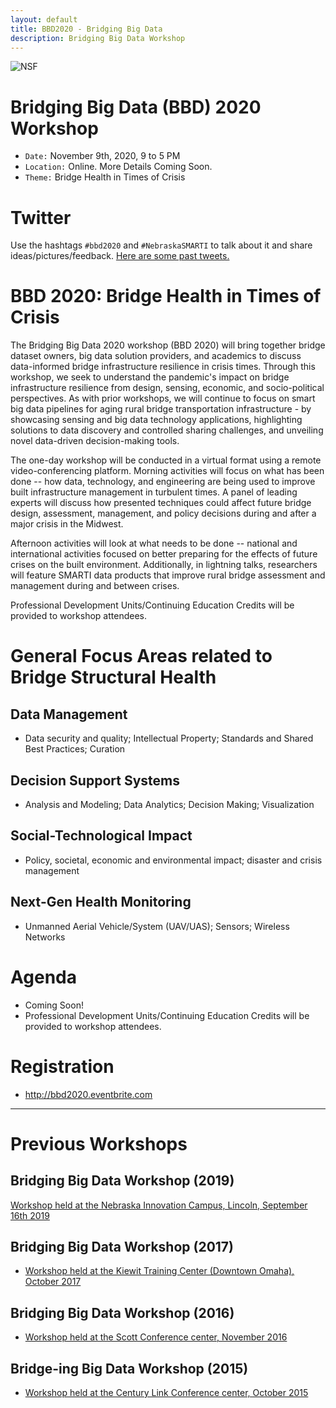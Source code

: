 ```yaml
---
layout: default
title: BBD2020 - Bridging Big Data
description: Bridging Big Data Workshop
---
```

![NSF](http://www.nsf.gov/images/logos/nsf1.gif)  

# Bridging Big Data (BBD) 2020 Workshop
* ```Date:``` November 9th, 2020, 9 to 5 PM
* ```Location:``` Online. More Details Coming Soon.
* ```Theme:``` Bridge Health in Times of Crisis

# Twitter
Use the hashtags ```#bbd2020``` and ```#NebraskaSMARTI``` to talk about it and share ideas/pictures/feedback.
[Here are some past tweets.](https://twitter.com/search?q=%23NebraskaSMARTI%20OR%20%23bbd2019%20OR%20%23bbdOmaha%20OR%20%23bbd2020)


# BBD 2020: Bridge Health in Times of Crisis
The Bridging Big Data 2020 workshop (BBD 2020) will bring together bridge dataset owners, big data solution providers, and academics to discuss data-informed bridge infrastructure resilience in crisis times. Through this workshop, we seek to understand the pandemic's impact on bridge infrastructure resilience from design, sensing, economic, and socio-political perspectives. As with prior workshops, we will continue to focus on smart big data pipelines for aging rural bridge transportation infrastructure - by showcasing sensing and big data technology applications, highlighting solutions to data discovery and controlled sharing challenges, and unveiling novel data-driven decision-making tools.

The one-day workshop will be conducted in a virtual format using a remote video-conferencing platform. Morning activities will focus on what has been done -- how data, technology, and engineering are being used to improve built infrastructure management in turbulent times. A panel of leading experts will discuss how presented techniques could affect future bridge design, assessment, management, and policy decisions during and after a major crisis in the Midwest.
 
Afternoon activities will look at what needs to be done -- national and international activities focused on better preparing for the effects of future crises on the built environment. Additionally, in lightning talks, researchers will feature SMARTI data products that improve rural bridge assessment and management during and between crises.

Professional Development Units/Continuing Education Credits will be provided to workshop attendees.

# General Focus Areas related to Bridge Structural Health
## Data Management
- Data security and quality; Intellectual Property; Standards and Shared Best Practices; Curation  

## Decision Support Systems
- Analysis and Modeling; Data Analytics; Decision Making; Visualization  

## Social-Technological Impact
- Policy, societal, economic and environmental impact; disaster and crisis management   

## Next-Gen Health Monitoring
- Unmanned Aerial Vehicle/System (UAV/UAS); Sensors; Wireless Networks  

# Agenda
- Coming Soon!
- Professional Development Units/Continuing Education Credits will be provided to workshop attendees.

# Registration
- http://bbd2020.eventbrite.com

---

# Previous Workshops

## Bridging Big Data Workshop (2019)
[Workshop held at the Nebraska Innovation Campus, Lincoln, September 16th 2019](https://bridgingbigdata.github.io/pages/bbd2019agenda.html)

## Bridging Big Data Workshop (2017)

* [Workshop held at the Kiewit Training Center (Downtown Omaha), October 2017](https://bridgingbigdata.github.io/pages/bbd2017.html)

## Bridging Big Data Workshop (2016)

* [Workshop held at the Scott Conference center, November 2016](https://bridgingbigdata.github.io/pages/bbd2016.html)

## Bridge-ing Big Data Workshop (2015)

* [Workshop held at the Century Link Conference center, October 2015](http://engineering.unl.edu/bridging-big-data-workshop/)
